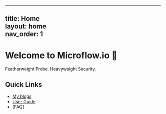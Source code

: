 
---  
title: Home  
layout: home  
nav_order: 1  
---  

# Welcome to Microflow.io 🎉  

Featherweight Probe. Heavyweight Security.  

## Quick Links  
- [My blogs](docs/guide.md)  
- [User Guide](docs/example.md)
- [FAQ]
